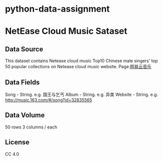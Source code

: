 # python-data-assignment

NetEase Cloud Music Sataset
====


Data Source
-------

This dataset contains Netease cloud music Top10 Chinese male singers' top 50 popular collections on Netease cloud music website.
Page:[网易云音乐](http://music.163.com/discover/artist/cat?id=1001)


Data Fields
-------

Song - String. e.g. 国王与乞丐
Album - String. e.g. 异类
Website - String. e.g. http://music.163.com/#/song?id=32835565

Data Volume
-------

50 rows 3 columns / each


License
-------

CC 4.0 
